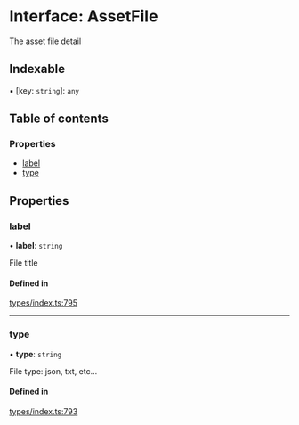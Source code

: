 # Interface: AssetFile

The asset file detail

## Indexable

▪ [key: `string`]: `any`

## Table of contents

### Properties

- [label](AssetFile.md#label)
- [type](AssetFile.md#type)

## Properties

### label

• **label**: `string`

File title

#### Defined in

[types/index.ts:795](https://github.com/nevermined-io/components-catalog/blob/87b4993/catalog/src/types/index.ts#L795)

___

### type

• **type**: `string`

File type: json, txt, etc...

#### Defined in

[types/index.ts:793](https://github.com/nevermined-io/components-catalog/blob/87b4993/catalog/src/types/index.ts#L793)
